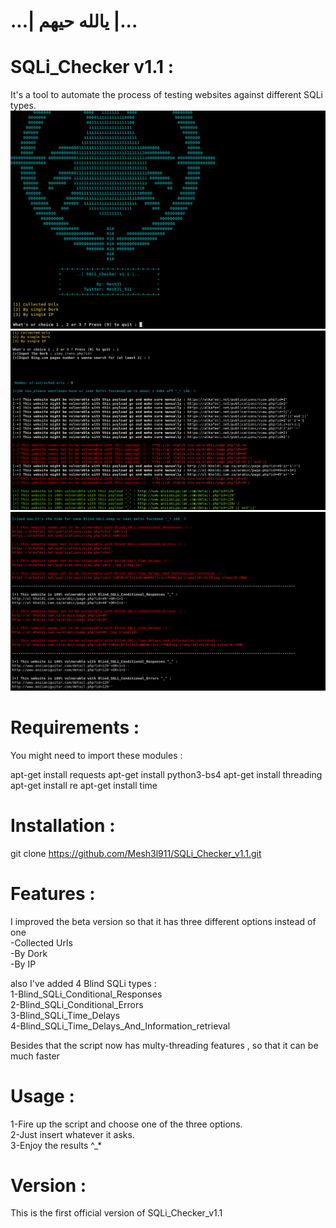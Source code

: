 # ...| يالله حيهم |...

# SQLi_Checker v1.1 :
It's a tool to automate the process of testing websites against different SQLi types.<br>
![](pic1.png) <br>
![](pic2.png) 
![](pic3.png) 
<br>

# Requirements :
You might need to import these modules :<br>

apt-get install requests
apt-get install python3-bs4
apt-get install threading
apt-get install re
apt-get install time
<br>

# Installation :
git clone https://github.com/Mesh3l911/SQLi_Checker_v1.1.git
<br>

# Features :
I improved the beta version so that it has three different options instead of one <br>
-Collected Urls<br>
-By Dork<br>
-By IP<br>

also I've added 4 Blind SQLi types :<br>
1-Blind_SQLi_Conditional_Responses<br>
2-Blind_SQLi_Conditional_Errors<br>
3-Blind_SQLi_Time_Delays<br>
4-Blind_SQLi_Time_Delays_And_Information_retrieval<br>

Besides that the script now has multy-threading features , so that it can be much faster <br>

# Usage :
1-Fire up the script and choose one of the three options.<br>
2-Just insert whatever it asks.<br>
3-Enjoy the results ^_*<br>

# Version :
This is the first official version of SQLi_Checker_v1.1

